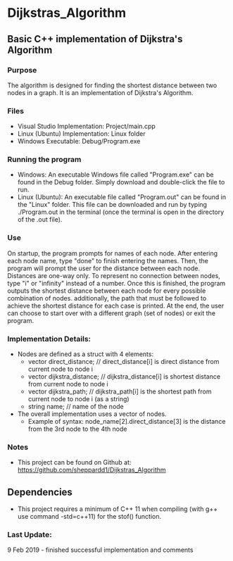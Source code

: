 # Dijkstras_Algorithm
## Basic C++ implementation of Dijkstra's Algorithm
### Purpose
The algorithm is designed for finding the shortest distance between two nodes in a graph. It is an implementation of Dijkstra's Algorithm.
### Files
* Visual Studio Implementation: Project/main.cpp
* Linux (Ubuntu) Implementation: Linux folder
* Windows Executable: Debug/Program.exe
### Running the program
* Windows: An executable Windows file called "Program.exe" can be found in the Debug folder. Simply download and double-click the file to run.
* Linux (Ubuntu): An executable file called "Program.out" can be found in the "Linux" folder. This file can be downloaded and run by typing ./Program.out in the terminal (once the terminal is open in the directory of the .out file).
### Use
On startup, the program prompts for names of each node. After entering each node name, type "done" to finish entering the names. Then, the program will prompt the user for the distance between each node. Distances are one-way only. To represent no connection between nodes, type "i" or "infinity" instead of a number. Once this is finished, the program outputs the shortest distance between each node for every possible combination of nodes. additionally, the path that must be followed to achieve the shortest distance for each case is printed. At the end, the user can choose to start over with a different graph (set of nodes) or exit the program.
### Implementation Details:
* Nodes are defined as a struct with 4 elements:<br />
  * vector <float> direct_distance;	 	 // direct_distance[i] is direct distance from current node to node i
  * vector <float> dijkstra_distance;	 // dijkstra_distance[i] is shortest distance from current node to node i
  * vector <string> dijkstra_path;		 // dijkstra_path[i] is the shortest path from current node to node i (as a string)
  * string name;						           // name of the node
* The overall implementation uses a vector of nodes.
  * Example of syntax: node_name[2].direct_distance[3] is the distance from the 3rd node to the 4th node
### Notes
* This project can be found on Github at: https://github.com/sheppardd1/Dijkstras_Algorithm
## Dependencies
* This project requires a minimum of C++ 11 when compiling (with g++ use command -std=c++11) for the stof() function.
### Last Update:
9 Feb 2019 - finished successful implementation and comments

